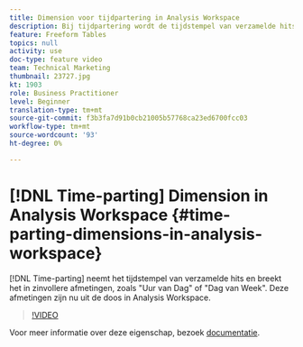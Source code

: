 ```yaml
---
title: Dimension voor tijdpartering in Analysis Workspace
description: Bij tijdpartering wordt de tijdstempel van verzamelde hits gebruikt en wordt de reeks in betekenisvollere afmetingen opgedeeld, zoals 'Uur van dag' of 'Dag van week'. Deze afmetingen zijn nu uit de doos in Analysis Workspace.
feature: Freeform Tables
topics: null
activity: use
doc-type: feature video
team: Technical Marketing
thumbnail: 23727.jpg
kt: 1903
role: Business Practitioner
level: Beginner
translation-type: tm+mt
source-git-commit: f3b3fa7d91b0cb21005b57768ca23ed6700fcc03
workflow-type: tm+mt
source-wordcount: '93'
ht-degree: 0%

---
```



# [!DNL Time-parting] Dimension in Analysis Workspace  {#time-parting-dimensions-in-analysis-workspace}

[!DNL Time-parting] neemt het tijdstempel van verzamelde hits en breekt het in zinvollere afmetingen, zoals &quot;Uur van Dag&quot; of &quot;Dag van Week&quot;. Deze afmetingen zijn nu uit de doos in Analysis Workspace.

>[!VIDEO](https://video.tv.adobe.com/v/23727/?quality=12)

Voor meer informatie over deze eigenschap, bezoek [documentatie](https://marketing.adobe.com/resources/help/en_US/analytics/analysis-workspace/time-parting-dimensions.html).
